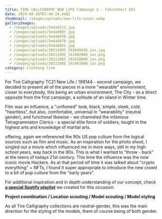 ```yaml
---
title: TIRE CALLIGRAPHY NEW LIFE Campaign 2 - Fahrenheit 451
date: 2024-08-30T07:44:24.448Z
thumbnail: /images/uploads/new-life-cover.webp
galleryImages:
  - /images/uploads/5m4a9213.jpg
  - /images/uploads/5m4a9087.jpg
  - /images/uploads/5m4a9038.jpg
  - /images/uploads/5m4a8870.jpg
  - /images/uploads/5m4a8861.jpg
  - /images/uploads/20211005_191649436_ios.jpg
  - /images/uploads/20211005_191902000_ios.png
  - /images/uploads/20211005_191918000_ios.png
  - /images/uploads/20211005_191941000_ios.png
category: Clothing line
---
```

For Tire Calligraphy TC21 New Life / 199144 - second campaign, we decided to present all of the pieces in a more "wearable" environment, closer to everybody, this being an urban environment, The City - as a direct opposite from the first campaign, a solitude of an island in Winter time. 

F﻿ilm was an influence, a "unifomed" look, black, simple, sleek, cold, "heartless", but also, comfortable, universal in "wearability" (neutral gender), and functional likewise - we channeled the infamous Tetragrammaton Clerics - a special elite force of soldiers, tought in the highest arts and knowledge of martial arts. 

 offering, again we referenced the 90s US pop culture from the logical sources such as film and music. As an inspiration for the photo shoot, I singled out a movie which influenced me in more ways, still in my high school years, way back in the 90s. This is what I wanted to "throw - back" at the teens of todays 21st century. This time the influence was the now iconic movie Hackers. As at that period oif time it was talked about "crypto everything" + NFTs, I found it super appropriate to introduce the new crowd to a bit of pop culture from the "early years".   

For additional inspiration and in depth understanding of our concept, check **[a special Spotify playlist](https://open.spotify.com/user/45x6aikpn8hg9ziczww1q5gku?si=b1c846b98b824752&nd=1)** we created for this occasion. 

**Project coordination / Location scouting / Model scouting / Model styling** 

As all Tire Calligraphy collections are neutral-gender, this was the main direction for the styling of the models, them of course being of both gender.